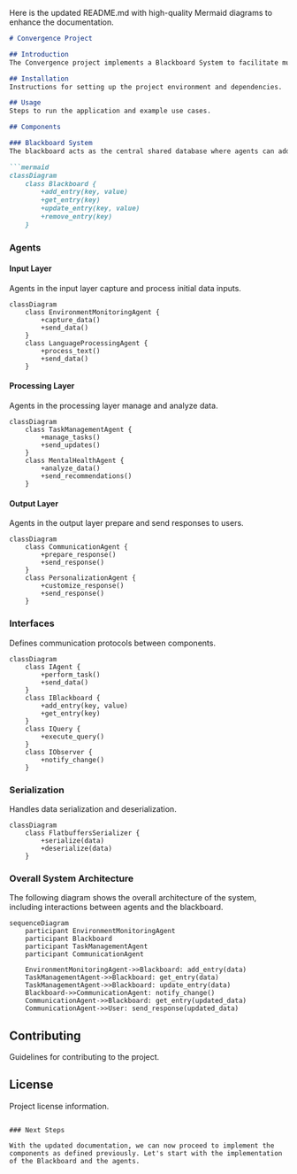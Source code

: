 Here is the updated README.md with high-quality Mermaid diagrams to enhance the documentation.

```markdown
# Convergence Project

## Introduction
The Convergence project implements a Blackboard System to facilitate multi-agent collaboration. The system supports real-time data processing and decision-making through a shared knowledge base.

## Installation
Instructions for setting up the project environment and dependencies.

## Usage
Steps to run the application and example use cases.

## Components

### Blackboard System
The blackboard acts as the central shared database where agents can add, retrieve, and modify data.

```mermaid
classDiagram
    class Blackboard {
        +add_entry(key, value)
        +get_entry(key)
        +update_entry(key, value)
        +remove_entry(key)
    }
```

### Agents

#### Input Layer
Agents in the input layer capture and process initial data inputs.

```mermaid
classDiagram
    class EnvironmentMonitoringAgent {
        +capture_data()
        +send_data()
    }
    class LanguageProcessingAgent {
        +process_text()
        +send_data()
    }
```

#### Processing Layer
Agents in the processing layer manage and analyze data.

```mermaid
classDiagram
    class TaskManagementAgent {
        +manage_tasks()
        +send_updates()
    }
    class MentalHealthAgent {
        +analyze_data()
        +send_recommendations()
    }
```

#### Output Layer
Agents in the output layer prepare and send responses to users.

```mermaid
classDiagram
    class CommunicationAgent {
        +prepare_response()
        +send_response()
    }
    class PersonalizationAgent {
        +customize_response()
        +send_response()
    }
```

### Interfaces
Defines communication protocols between components.

```mermaid
classDiagram
    class IAgent {
        +perform_task()
        +send_data()
    }
    class IBlackboard {
        +add_entry(key, value)
        +get_entry(key)
    }
    class IQuery {
        +execute_query()
    }
    class IObserver {
        +notify_change()
    }
```

### Serialization
Handles data serialization and deserialization.

```mermaid
classDiagram
    class FlatbuffersSerializer {
        +serialize(data)
        +deserialize(data)
    }
```

### Overall System Architecture
The following diagram shows the overall architecture of the system, including interactions between agents and the blackboard.

```mermaid
sequenceDiagram
    participant EnvironmentMonitoringAgent
    participant Blackboard
    participant TaskManagementAgent
    participant CommunicationAgent

    EnvironmentMonitoringAgent->>Blackboard: add_entry(data)
    TaskManagementAgent->>Blackboard: get_entry(data)
    TaskManagementAgent->>Blackboard: update_entry(data)
    Blackboard->>CommunicationAgent: notify_change()
    CommunicationAgent->>Blackboard: get_entry(updated_data)
    CommunicationAgent->>User: send_response(updated_data)
```

## Contributing
Guidelines for contributing to the project.

## License
Project license information.
```

### Next Steps

With the updated documentation, we can now proceed to implement the components as defined previously. Let's start with the implementation of the Blackboard and the agents.